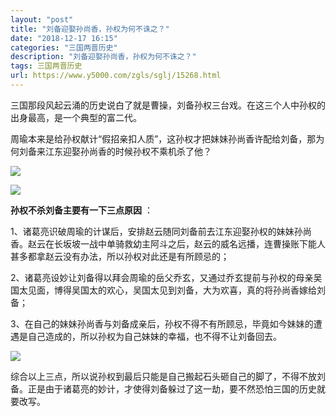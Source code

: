 ```yaml
---
layout: "post"
title: "刘备迎娶孙尚香，孙权为何不诛之？"
date: "2018-12-17 16:15"
categories: "三国两晋历史"
description: "刘备迎娶孙尚香，孙权为何不诛之？"
tags: 三国两晋历史
url: https://www.y5000.com/zgls/sglj/15268.html
---
```






三国那段风起云涌的历史说白了就是曹操，刘备孙权三台戏。在这三个人中孙权的出身最高，是一个典型的富二代。

周瑜本来是给孙权献计“假招亲扣人质”，这孙权才把妹妹孙尚香许配给刘备，那为何刘备来江东迎娶孙尚香的时候孙权不乘机杀了他？

![](https://img.y5000.com/uploads/allimg/170227/1F9212205-0.jpg)

![](https://img.y5000.com/uploads/allimg/170227/1F9216011-1.jpg)

**孙权不杀刘备主要有一下三点原因** ：

1、诸葛亮识破周瑜的计谋后，安排赵云随同刘备前去江东迎娶孙权的妹妹孙尚香。赵云在长坂坡一战中单骑救幼主阿斗之后，赵云的威名远播，连曹操账下能人甚多都拿赵云没有办法，所以孙权对此还是有所顾忌的；

2、诸葛亮设妙让刘备得以拜会周瑜的岳父乔玄，又通过乔玄提前与孙权的母亲吴国太见面，博得吴国太的欢心，吴国太见到刘备，大为欢喜，真的将孙尚香嫁给刘备；

3、在自己的妹妹孙尚香与刘备成亲后，孙权不得不有所顾忌，毕竟如今妹妹的遭遇是自己造成的，所以孙权为自己妹妹的幸福，也不得不让刘备回去。

![](https://img.y5000.com/uploads/allimg/170227/8-1F22GF41L48.jpg)

综合以上三点，所以说孙权到最后只能是自己搬起石头砸自己的脚了，不得不放刘备。正是由于诸葛亮的妙计，才使得刘备躲过了这一劫，要不然恐怕三国的历史就要改写。
